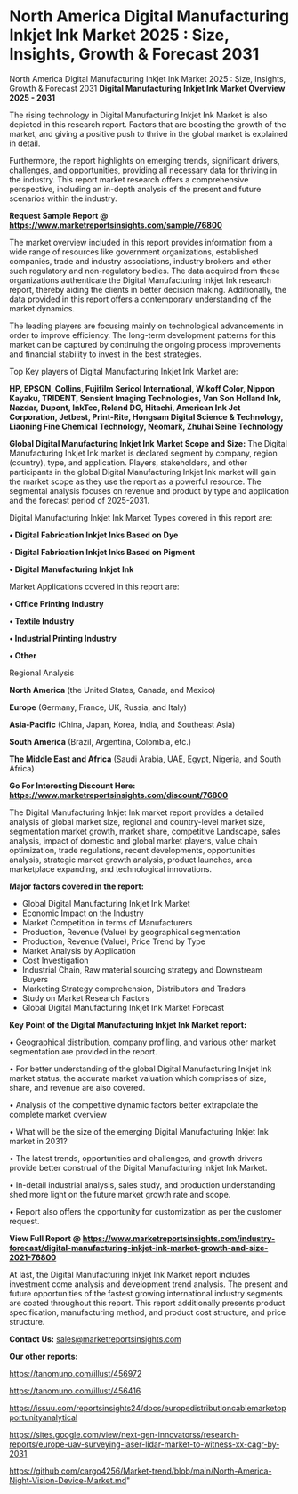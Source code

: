# North America Digital Manufacturing Inkjet Ink Market 2025 : Size, Insights, Growth & Forecast 2031
North America Digital Manufacturing Inkjet Ink Market 2025 : Size, Insights, Growth & Forecast 2031
<Strong> Digital Manufacturing Inkjet Ink Market Overview 2025 - 2031</strong>

The rising technology in Digital Manufacturing Inkjet Ink Market is also depicted in this research report. Factors that are boosting the growth of the market, and giving a positive push to thrive in the global market is explained in detail.

Furthermore, the report highlights on emerging trends, significant drivers, challenges, and opportunities, providing all necessary data for thriving in the industry. This report market research offers a comprehensive perspective, including an in-depth analysis of the present and future scenarios within the industry.

<strong>Request Sample Report @ <a href=https://www.marketreportsinsights.com/sample/76800>https://www.marketreportsinsights.com/sample/76800</a></strong>

The market overview included in this report provides information from a wide range of resources like government organizations, established companies, trade and industry associations, industry brokers and other such regulatory and non-regulatory bodies. The data acquired from these organizations authenticate the Digital Manufacturing Inkjet Ink research report, thereby aiding the clients in better decision making. Additionally, the data provided in this report offers a contemporary understanding of the market dynamics.

The leading players are focusing mainly on technological advancements in order to improve efficiency. The long-term development patterns for this market can be captured by continuing the ongoing process improvements and financial stability to invest in the best strategies.

Top Key players of Digital Manufacturing Inkjet Ink Market are:

<strong>HP, EPSON, Collins, Fujifilm Sericol International, Wikoff Color, Nippon Kayaku, TRIDENT, Sensient Imaging Technologies, Van Son Holland Ink, Nazdar, Dupont, InkTec, Roland DG, Hitachi, American Ink Jet Corporation, Jetbest, Print-Rite, Hongsam Digital Science & Technology, Liaoning Fine Chemical Technology, Neomark, Zhuhai Seine Technology</strong>

<strong><b>Global Digital Manufacturing Inkjet Ink Market Scope and Size:</b></strong>
The Digital Manufacturing Inkjet Ink market is declared segment by company, region (country), type, and application. Players, stakeholders, and other participants in the global Digital Manufacturing Inkjet Ink market will gain the market scope as they use the report as a powerful resource. The segmental analysis focuses on revenue and product by type and application and the forecast period of 2025-2031.

Digital Manufacturing Inkjet Ink Market Types covered in this report are:

<strong>• Digital Fabrication Inkjet Inks Based on Dye

• Digital Fabrication Inkjet Inks Based on Pigment

• Digital Manufacturing Inkjet Ink</strong>

Market Applications covered in this report are:

<strong>• Office Printing Industry

• Textile Industry

• Industrial Printing Industry

• Other</strong> 

Regional Analysis

<strong>North America</strong> (the United States, Canada, and Mexico)

<strong>Europe</strong> (Germany, France, UK, Russia, and Italy)

<strong>Asia-Pacific</strong> (China, Japan, Korea, India, and Southeast Asia)

<strong>South America</strong> (Brazil, Argentina, Colombia, etc.)

<strong>The Middle East and Africa</strong> (Saudi Arabia, UAE, Egypt, Nigeria, and South Africa)

<strong>Go For Interesting Discount Here: <a href=https://www.marketreportsinsights.com/discount/76800>https://www.marketreportsinsights.com/discount/76800</a></strong>

The Digital Manufacturing Inkjet Ink market report provides a detailed analysis of global market size, regional and country-level market size, segmentation market growth, market share, competitive Landscape, sales analysis, impact of domestic and global market players, value chain optimization, trade regulations, recent developments, opportunities analysis, strategic market growth analysis, product launches, area marketplace expanding, and technological innovations.

<strong><b>Major factors covered in the report:</b></strong>
<ul>
  <li>Global Digital Manufacturing Inkjet Ink Market </li>
  <li>Economic Impact on the Industry</li>
  <li>Market Competition in terms of Manufacturers</li>
  <li>Production, Revenue (Value) by geographical segmentation</li>
  <li>Production, Revenue (Value), Price Trend by Type</li>
  <li>Market Analysis by Application</li>
  <li>Cost Investigation</li>
  <li>Industrial Chain, Raw material sourcing strategy and Downstream Buyers</li>
  <li>Marketing Strategy comprehension, Distributors and Traders</li>
  <li>Study on Market Research Factors</li>
  <li>Global Digital Manufacturing Inkjet Ink Market Forecast</li>
</ul>

<strong><b>Key Point of the Digital Manufacturing Inkjet Ink Market report:</b></strong>

• Geographical distribution, company profiling, and various other market segmentation are provided in the report.

• For better understanding of the global Digital Manufacturing Inkjet Ink market status, the accurate market valuation which comprises of size, share, and revenue are also covered.

• Analysis of the competitive dynamic factors better extrapolate the complete market overview

• What will be the size of the emerging Digital Manufacturing Inkjet Ink market in 2031?

• The latest trends, opportunities and challenges, and growth drivers provide better construal of the Digital Manufacturing Inkjet Ink Market.

• In-detail industrial analysis, sales study, and production understanding shed more light on the future market growth rate and scope.

• Report also offers the opportunity for customization as per the customer request.

<strong><b>View Full Report @ <a href=https://www.marketreportsinsights.com/industry-forecast/digital-manufacturing-inkjet-ink-market-growth-and-size-2021-76800>https://www.marketreportsinsights.com/industry-forecast/digital-manufacturing-inkjet-ink-market-growth-and-size-2021-76800</a></b></strong>


At last, the Digital Manufacturing Inkjet Ink Market report includes investment come analysis and development trend analysis. The present and future opportunities of the fastest growing international industry segments are coated throughout this report. This report additionally presents product specification, manufacturing method, and product cost structure, and price structure.

<strong>Contact Us:</strong>
sales@marketreportsinsights.com

<strong>Our other reports:</strong>

<a href=https://tanomuno.com/illust/456972>https://tanomuno.com/illust/456972</a>

<a href=https://tanomuno.com/illust/456416>https://tanomuno.com/illust/456416</a>

<a href=https://issuu.com/reportsinsights24/docs/europedistributioncablemarketopportunityanalytical>https://issuu.com/reportsinsights24/docs/europedistributioncablemarketopportunityanalytical</a>

<a href=https://sites.google.com/view/next-gen-innovatorss/research-reports/europe-uav-surveying-laser-lidar-market-to-witness-xx-cagr-by-2031>https://sites.google.com/view/next-gen-innovatorss/research-reports/europe-uav-surveying-laser-lidar-market-to-witness-xx-cagr-by-2031</a>

<a href=https://github.com/cargo4256/Market-trend/blob/main/North-America-Night-Vision-Device-Market.md>https://github.com/cargo4256/Market-trend/blob/main/North-America-Night-Vision-Device-Market.md</a>"
